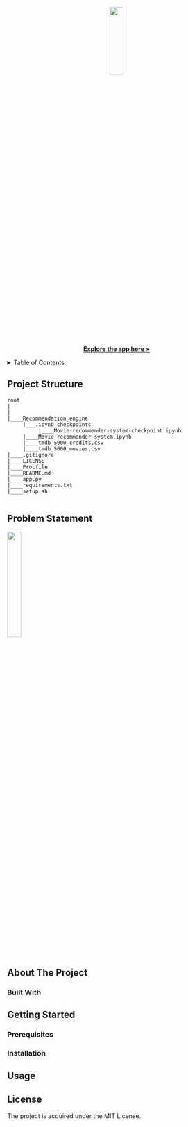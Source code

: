 <p align="center">
<img src="https://user-images.githubusercontent.com/87236107/170743885-976aca4c-c0ae-4cb7-bf6a-b1d7786274f0.svg" width=25% height=20%>
    <br />
  <a href="https://cinemilarity.herokuapp.com/"><strong>Explore the app here »</strong></a>
</p>
<details>
  <summary>Table of Contents</summary>
  <ol>
     <li>
      <a href="#project-structure">Project Structure</a>
    </li>
      <li>
      <a href="#problem-statement">Problem Statement</a>
    </li>
    <li>
      <a href="#about-the-project">About The Project</a>
      <ul>
        <li><a href="#built-with">Built With</a></li>
      </ul>
    </li>
    <li>
      <a href="#getting-started">Getting Started</a>
      <ul>
        <li><a href="#prerequisites">Prerequisites</a></li>
        <li><a href="#installation">Installation</a></li>
      </ul>
    </li>
    <li><a href="#usage">Usage</a></li>
    <li><a href="#license">License</a></li>
  </ol>
</details>

## Project Structure
```
root
|
|
|____Recommendation_engine
     |___.ipynb_checkpoints
          |____Movie-recommender-system-checkpoint.ipynb
     |____Movie-recommender-system.ipynb
     |____tmdb_5000_credits.csv
     |____tmdb_5000_movies.csv
|____.gitignore
|____LICENSE
|____Procfile
|____README.md
|____app.py
|____requirements.txt
|____setup.sh
                                     
```
## Problem Statement

<img src="https://user-images.githubusercontent.com/87236107/170763467-bb1e9f13-5651-482c-807e-c57c9deb6e42.jpeg" width=25% height=25%>

## About The Project

### Built With

## Getting Started

### Prerequisites

### Installation

## Usage

## License
The project is acquired under the MIT License.
